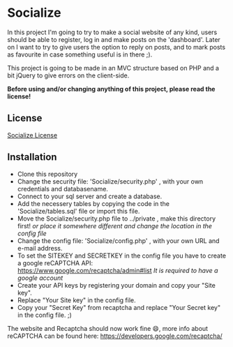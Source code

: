 # Socialize

In this project I'm going to try to make a social website of any kind, users should be able to register,
log in and make posts on the 'dashboard'. Later on I want to try to give users the option to reply on posts,
and to mark posts as favourite in case something useful is in there ;).

This project is going to be made in an MVC structure based on PHP and a bit jQuery to give errors on the client-side.

**Before using and/or changing anything of this project, please read the license!**

## License
[Socialize License](LICENSE)

## Installation
* Clone this repository
* Change the security file: 'Socialize/security.php' , with your own credentials and databasename.
* Connect to your sql server and create a database.
* Add the necessery tables by copying the code in the 'Socialize/tables.sql' file or import this file.
* Move the Socialize/security.php file to ../private , make this directory first!  _or place it somewhere different and change the location in the config file_
* Change the config file: 'Socialize/config.php' , with your own URL and e-mail address.
* To set the SITEKEY and SECRETKEY in the config file you have to create a google reCAPTCHA API: https://www.google.com/recaptcha/admin#list _It is required to have a google account_
* Create your API keys by registering your domain and copy your "Site key".
* Replace "Your Site key" in the config file.
* Copy your "Secret Key" from recaptcha and replace "Your Secret key" in the config file. ;)

The website and Recaptcha should now work fine 😄, more info about reCAPTCHA can be found here: https://developers.google.com/recaptcha/

